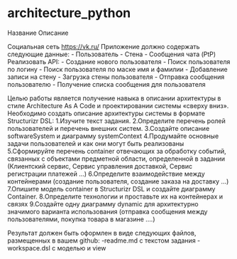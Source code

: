 # architecture_python
Название Описание

Социальная сеть
https://vk.ru/ Приложение должно содержать следующие данные:
    - Пользователь
    - Стена
    - Сообщения чата (PtP)
Реализовать API:
    - Создание нового пользователя
    - Поиск пользователя по логину
    - Поиск пользователя по маске имя и фамилии
    - Добавление записи на стену
    - Загрузка стены пользователя
    - Отправка сообщения пользователю
    - Получение списка сообщения для пользователя

Целью работы является получение навыка в описании архитектуры в стиле Architecture As A Code и проектировании системы «сверху вниз». Необходимо создать описание архитектуры системы в формате Structurizr DSL:
1.Изучите текст задания.
2.Определите перечень ролей пользователей и перечень внешних систем.
3.Создайте описание softwareSystem и диаграмму systemContext
4.Продумайте основные задачи пользователей и как они могут быть реализованы
5.Сформируйте перечень container отвечающих за обработку событий, связанных с объектами предметной области, определенной в задании (Клиентский сервис, Сервис управления доставкой, Сервис регистрации платежей …)
6.Определите взаимодействие между контейнерами (создание пользователя, создание заказа на доставку …)
7.Опишите модель container в Structurizr DSL и создайте диаграмму Container.
8.Определите технологии и проставьте их на контейнерах и связях
9.Создайте одну диаграмму dynamic для архитектурно значимого варианта использования (отправка сообщения между пользователями, покупка товара в магазине ….)

Результат должен быть оформлен в виде следующих файлов, размещенных в вашем github:
    -readme.md с текстом задания
    -workspace.dsl с моделью и view